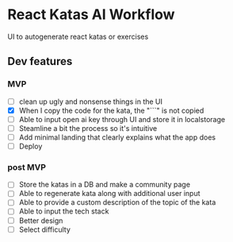 # React Katas AI Workflow

UI to autogenerate react katas or exercises

## Dev features

### MVP

- [ ] clean up ugly and nonsense things in the UI
- [x] When I copy the code for the kata, the "```" is not copied
- [ ] Able to input open ai key through UI and store it in localstorage
- [ ] Steamline a bit the process so it's intuitive
- [ ] Add minimal landing that clearly explains what the app does
- [ ] Deploy

### post MVP

- [ ] Store the katas in a DB and make a community page
- [ ] Able to regenerate kata along with additional user input
- [ ] Able to provide a custom description of the topic of the kata
- [ ] Able to input the tech stack
- [ ] Better design
- [ ] Select difficulty